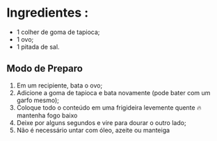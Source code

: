 
# Ingredientes :

* 1 colher de goma de tapioca;
* 1 ovo;
* 1 pitada de sal.

## Modo de Preparo

1. Em um recipiente, bata o ovo;
2. Adicione a goma de tapioca e bata novamente (pode bater com um garfo mesmo);
3. Coloque todo o conteúdo em uma frigideira levemente quente 🔥 mantenha fogo baixo
4. Deixe por alguns segundos e vire para dourar o outro lado;
5. Não é necessário untar com óleo, azeite ou manteiga
